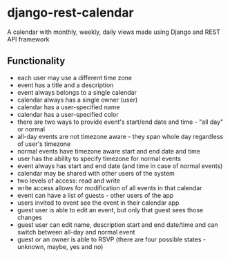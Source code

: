 # django-rest-calendar
A calendar with monthly, weekly, daily views made using Django and REST API framework

## Functionality

- each user may use a different time zone
- event has a title and a description
- event always belongs to a single calendar
- calendar always has a single owner (user)
- calendar has a user-specified name
- calendar has a user-specified color
- there are two ways to provide event's start/end date and time - "all day" or normal
- all-day events are not timezone aware - they span whole day regardless of user's timezone
- normal events have timezone aware start and end date and time
- user has the ability to specify timezone for normal events
- event always has start and end date (and time in case of normal events)
- calendar may be shared with other users of the system
- two levels of access: read and write
- write access allows for modification of all events in that calendar
- event can have a list of guests - other users of the app
- users invited to event see the event in their calendar app
- guest user is able to edit an event, but only that guest sees those changes
- guest user can edit name, description start and end date/time and can switch between all-day and normal event
- guest or an owner is able to RSVP (there are four possible states - unknown, maybe, yes and no)

